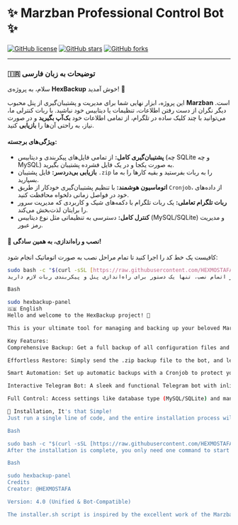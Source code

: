 # ✨ Marzban Professional Control Bot ✨

[![GitHub license](https://img.shields.io/github/license/hexmostafa/hexbackup)](https://github.com/hexmostafa/hexbackup/blob/main/LICENSE)
[![GitHub stars](https://img.shields.io/github/stars/hexmostafa/hexbackup)](https://github.com/hexmostafa/hexbackup/stargazers)
[![GitHub forks](https://img.shields.io/github/forks/hexmostafa/hexbackup)](https://github.com/hexmostafa/hexbackup/network/members)

---

### 🇮🇷 توضیحات به زبان فارسی

سلام، به پروژه‌ی **HexBackup** خوش آمدید! 👋

این پروژه، ابزار نهایی شما برای مدیریت و پشتیبان‌گیری از پنل محبوب **Marzban** است. دیگر نگران از دست رفتن اطلاعات، تنظیمات یا دیتابیس خود نباشید. با ربات کنترلی ما، می‌توانید با چند کلیک ساده در تلگرام، از تمامی اطلاعات خود **بک‌آپ بگیرید** و در صورت نیاز، به راحتی آن‌ها را **بازیابی** کنید.

#### **ویژگی‌های برجسته:**

* **پشتیبان‌گیری کامل:** از تمامی فایل‌های پیکربندی و دیتابیس (چه SQLite و چه MySQL) به صورت یکجا و در یک فایل فشرده پشتیبان بگیرید.
* **بازیابی بی‌دردسر:** فایل پشتیبان `.zip` را به ربات بفرستید و بقیه کارها را به ما بسپارید.
* **اتوماسیون هوشمند:** با تنظیم پشتیبان‌گیری خودکار از طریق `Cronjob`، از داده‌های خود در فواصل زمانی دلخواه محافظت کنید.
* **ربات تلگرام تعاملی:** یک ربات تلگرام با دکمه‌های شیک و کاربردی که مدیریت سرور را برایتان لذت‌بخش می‌کند.
* **کنترل کامل:** دسترسی به تنظیماتی مثل نوع دیتابیس (MySQL/SQLite) و مدیریت رمز عبور.

#### **🚀 نصب و راه‌اندازی، به همین سادگی!**

کافیست یک خط کد را اجرا کنید تا تمام مراحل نصب به صورت اتوماتیک انجام شود:

```bash
sudo bash -c "$(curl -sSL [https://raw.githubusercontent.com/HEXMOSTAFA/hexbackup/main/installer.sh](https://raw.githubusercontent.com/HEXMOSTAFA/hexbackup/main/installer.sh))"
پس از اتمام نصب، تنها یک دستور برای راه‌اندازی پنل و پیکربندی ربات لازم دارید:

Bash

sudo hexbackup-panel
🇬🇧 English
Hello and welcome to the HexBackup project! 👋

This is your ultimate tool for managing and backing up your beloved Marzban panel. Forget the fear of losing your data, configurations, or database. With our control bot, you can take a full backup of all your data with a few simple clicks on Telegram and restore them effortlessly when needed.

Key Features:
Comprehensive Backup: Get a full backup of all configuration files and your database (be it SQLite or MySQL) in a single compressed file.

Effortless Restore: Simply send the .zip backup file to the bot, and let us handle the rest.

Smart Automation: Set up automatic backups with a Cronjob to protect your data at desired intervals.

Interactive Telegram Bot: A sleek and functional Telegram bot with inline buttons that make server management a breeze.

Full Control: Access settings like database type (MySQL/SQLite) and manage your MySQL credentials.

🚀 Installation, It's that Simple!
Just run a single line of code, and the entire installation process will be handled automatically:

Bash

sudo bash -c "$(curl -sSL [https://raw.githubusercontent.com/HEXMOSTAFA/hexbackup/main/installer.sh](https://raw.githubusercontent.com/HEXMOSTAFA/hexbackup/main/installer.sh))"
After the installation is complete, you only need one command to start the panel and configure your bot:

Bash

sudo hexbackup-panel
Credits
Creator: @HEXMOSTAFA

Version: 4.0 (Unified & Bot-Compatible)

The installer.sh script is inspired by the excellent work of the Marzban community.
